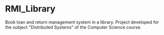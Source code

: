 # RMI_Library
Book loan and return management system in a library. Project developed for the subject "Distributed Systems" of the Computer Science course.
